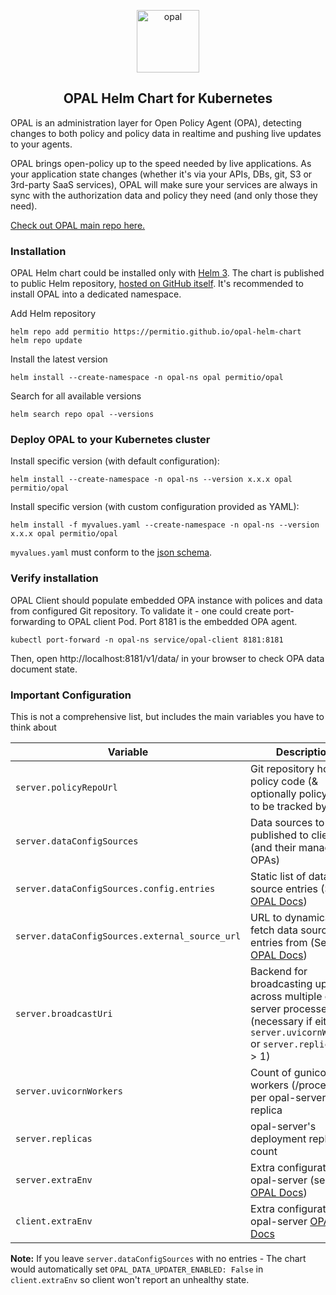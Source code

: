 <p  align="center">
 <img src="https://i.ibb.co/BGVBmMK/opal.png" height=100 alt="opal" border="0" />
</p>
<h2 align="center">
OPAL Helm Chart for Kubernetes
</h2>

OPAL is an administration layer for Open Policy Agent (OPA), detecting changes to both policy and policy data in realtime and pushing live updates to your agents.

OPAL brings open-policy up to the speed needed by live applications. As your application state changes (whether it's via your APIs, DBs, git, S3 or 3rd-party SaaS services), OPAL will make sure your services are always in sync with the authorization data and policy they need (and only those they need).

[Check out OPAL main repo here.](https://github.com/permitio/opal)

### Installation

OPAL Helm chart could be installed only with [Helm 3](https://helm.sh/docs/).
The chart is published to public Helm repository, [hosted on GitHub itself](https://permitio.github.io/opal-helm-chart/). It's recommended to install OPAL into a dedicated namespace.

Add Helm repository

```
helm repo add permitio https://permitio.github.io/opal-helm-chart
helm repo update
```

Install the latest version

```
helm install --create-namespace -n opal-ns opal permitio/opal
```

Search for all available versions

```
helm search repo opal --versions
```

### Deploy OPAL to your Kubernetes cluster

Install specific version (with default configuration):

```
helm install --create-namespace -n opal-ns --version x.x.x opal permitio/opal
```

Install specific version (with custom configuration provided as YAML):

```
helm install -f myvalues.yaml --create-namespace -n opal-ns --version x.x.x opal permitio/opal
```

`myvalues.yaml` must conform to the [json schema](https://raw.githubusercontent.com/permitio/opal-helm-chart/master/values.schema.json).

### Verify installation

OPAL Client should populate embedded OPA instance with polices and data from configured Git repository.
To validate it - one could create port-forwarding to OPAL client Pod. Port 8181 is the embedded OPA agent.

```
kubectl port-forward -n opal-ns service/opal-client 8181:8181
```

Then, open http://localhost:8181/v1/data/ in your browser to check OPA data document state.

### Important Configuration

This is not a comprehensive list, but includes the main variables you have to think about

| Variable                                       | Description                                                                                                                                      |
| ---------------------------------------------- | ------------------------------------------------------------------------------------------------------------------------------------------------ |
| `server.policyRepoUrl`                         | Git repository holding policy code (& optionally policy data) to be tracked by OPAL                                                              |
| `server.dataConfigSources`                     | Data sources to be published to clients (and their managed OPAs)                                                                                 |
| `server.dataConfigSources.config.entries`      | Static list of data source entries (See [OPAL Docs](https://docs.opal.ac/getting-started/running-opal/run-opal-server/data-sources))             |
| `server.dataConfigSources.external_source_url` | URL to dynamically fetch data sources entries from (See [OPAL Docs](https://docs.opal.ac/tutorials/configure_external_data_sources))             |
| `server.broadcastUri`                          | Backend for broadcasting updates across multiple opal-server processes (necessary if either `server.uvicornWorkers` or `server.replicas` is > 1) |
| `server.uvicornWorkers`                        | Count of gunicorn workers (/processes) per opal-server replica                                                                                   |
| `server.replicas`                              | opal-server's deployment replica count                                                                                                           |
| `server.extraEnv`                              | Extra configuration for opal-server (see [OPAL Docs](https://docs.opal.ac/tutorials/configure_opal))                                             |
| `client.extraEnv`                              | Extra configuration for opal-server [OPAL Docs](https://docs.opal.ac/tutorials/configure_opal)                                                   |

**Note:** If you leave `server.dataConfigSources` with no entries - The chart would automatically set `OPAL_DATA_UPDATER_ENABLED: False` in `client.extraEnv` so client won't report an unhealthy state.
